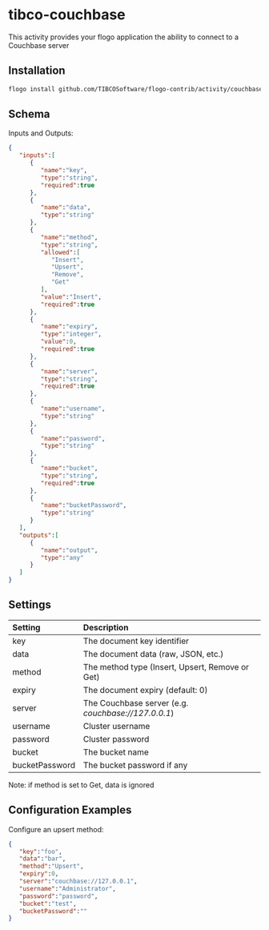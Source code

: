 # tibco-couchbase
This activity provides your flogo application the ability to connect to a Couchbase server


## Installation

```bash
flogo install github.com/TIBCOSoftware/flogo-contrib/activity/couchbase
```

## Schema
Inputs and Outputs:

```json
{
   "inputs":[
      {
         "name":"key",
         "type":"string",
         "required":true
      },
      {
         "name":"data",
         "type":"string"
      },
      {
         "name":"method",
         "type":"string",
         "allowed":[
            "Insert",
            "Upsert",
            "Remove",
            "Get"
         ],
         "value":"Insert",
         "required":true
      },
      {
         "name":"expiry",
         "type":"integer",
         "value":0,
         "required":true
      },
      {
         "name":"server",
         "type":"string",
         "required":true
      },
      {
         "name":"username",
         "type":"string"
      },
      {
         "name":"password",
         "type":"string"
      },
      {
         "name":"bucket",
         "type":"string",
         "required":true
      },
      {
         "name":"bucketPassword",
         "type":"string"
      }
   ],
   "outputs":[
      {
         "name":"output",
         "type":"any"
      }
   ]
}
```
## Settings
| Setting     | Description    |
|:------------|:---------------|
| key | The document key identifier |         
| data   | The document data (raw, JSON, etc.) |
| method       | The method type (Insert, Upsert, Remove or Get) |
| expiry   | The document expiry (default: 0) |
| server   | The Couchbase server (e.g. *couchbase://127.0.0.1*) |
| username   | Cluster username |
| password   | Cluster password |
| bucket   | The bucket name |
| bucketPassword   | The bucket password if any |
Note: if method is set to Get, data is ignored
## Configuration Examples
Configure an upsert method:

```json
{  
   "key":"foo",
   "data":"bar",
   "method":"Upsert",
   "expiry":0,
   "server":"couchbase://127.0.0.1",
   "username":"Administrator",
   "password":"password",
   "bucket":"test",
   "bucketPassword":""
}
```